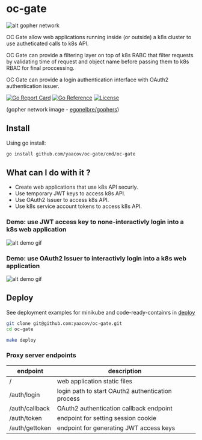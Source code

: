 # oc-gate

![alt gopher network](https://raw.githubusercontent.com/yaacov/oc-gate/main/web/public/network-side.png)

OC Gate allow web applications running inside (or outside) a k8s cluster to use autheticated calls to k8s API.

OC Gate can provide a filtering layer on top of k8s RABC that filter requests by validating time of request
and object name before passing them to k8s RBAC for final proccessing.

OC Gate can provide a login authentication interface with OAuth2 authentication issuer.

[![Go Report Card](https://goreportcard.com/badge/github.com/yaacov/oc-gate)](https://goreportcard.com/report/github.com/yaacov/oc-gate)
[![Go Reference](https://pkg.go.dev/badge/github.com/yaacov/oc-gate.svg)](https://pkg.go.dev/github.com/yaacov/oc-gate)
[![License](https://img.shields.io/badge/License-Apache%202.0-blue.svg)](https://opensource.org/licenses/Apache-2.0)

(gopher network image - [egonelbre/gophers](https://github.com/egonelbre/gophers))

## Install

Using go install:

``` bash
go install github.com/yaacov/oc-gate/cmd/oc-gate
```

## What can I do with it ?

- Create web applications that use k8s API securly.
- Use temporary JWT keys to access k8s API.
- Use OAuth2 Issuer to access k8s API.
- Use k8s service account tokens to access k8s API.

### Demo: use JWT access key to none-interactivly login into a k8s web application

![alt demo gif](https://raw.githubusercontent.com/yaacov/oc-gate/main/web/public/novnc.gif)

### Demo: use OAuth2 Issuer to interactivly login into a k8s web application

![alt demo gif](https://raw.githubusercontent.com/yaacov/oc-gate/main/web/public/oauth.gif)

## Deploy

See deployment examples for minikube and code-ready-containrs in [deploy](https://github.com/yaacov/oc-gate/tree/main/deploy) 

``` bash
git clone git@github.com:yaacov/oc-gate.git
cd oc-gate

make deploy
```

### Proxy server endpoints

| endpoint | description
|---|----|
| / | web application static files |
| /auth/login | login path to start OAuth2 authentication process |
| /auth/callback | OAuth2 authentication callback endpoint |
| /auth/token | endpoint for setting session cookie |
| /auth/gettoken | endpoint for generating JWT access keys|
